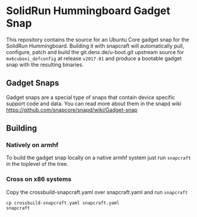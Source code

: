 # SolidRun Hummingboard Gadget Snap

This repository contains the source for an Ubuntu Core gadget snap
for the SolidRun Hummingboard. Building it with snapcraft will
automatically pull, configure, patch and build the git.denx.de/u-boot.git
upstream source for `mx6cuboxi_defconfig` at release `v2017.01` and produce
a bootable gadget snap with the resulting binaries.

## Gadget Snaps

Gadget snaps are a special type of snaps that contain device specific support
code and data. You can read more about them in the snapd wiki
https://github.com/snapcore/snapd/wiki/Gadget-snap

## Building

### Natively on armhf

To build the gadget snap locally on a native armhf system just run `snapcraft`
in the toplevel of the tree.

### Cross on x86 systems

Copy the crossbuild-snapcraft.yaml over snapcraft.yaml and run `snapcraft`

```
cp crossbuild-snapcraft.yaml snapcraft.yaml
snapcraft
```
